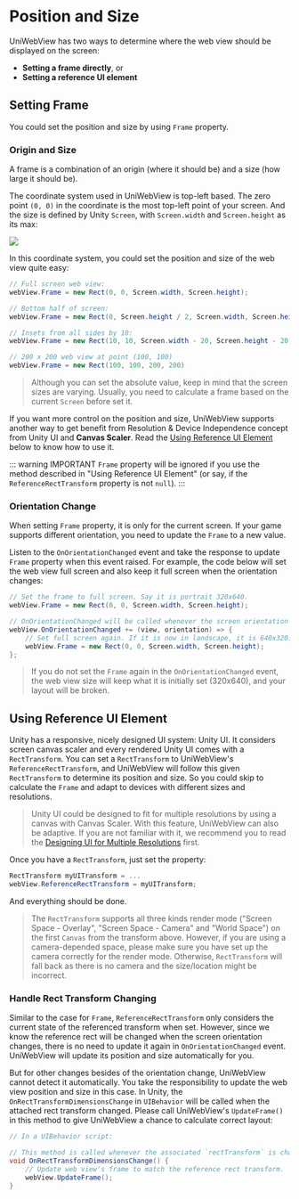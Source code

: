 # Position and Size

UniWebView has two ways to determine where the web view should be displayed on the screen:

- **Setting a frame directly**, or
- **Setting a reference UI element**

## Setting Frame

You could set the position and size by using `Frame` property.

### Origin and Size

A frame is a combination of an origin (where it should be) and a size (how large it should be).

The coordinate system used in UniWebView is top-left based. The zero point `(0, 0)` in the coordinate is the most top-left point of your screen. And the size is defined by Unity `Screen`, with `Screen.width` and `Screen.height` as its max:

![](/images/RectXY.svg)

In this coordinate system, you could set the position and size of the web view quite easy:

```csharp
// Full screen web view:
webView.Frame = new Rect(0, 0, Screen.width, Screen.height);

// Bottom half of screen:
webView.Frame = new Rect(0, Screen.height / 2, Screen.width, Screen.height / 2);

// Insets from all sides by 10:
webView.Frame = new Rect(10, 10, Screen.width - 20, Screen.height - 20);

// 200 x 200 web view at point (100, 100)
webView.Frame = new Rect(100, 100, 200, 200)
```

> Although you can set the absolute value, keep in mind that the screen sizes are varying. Usually, you need to calculate a frame based on the current `Screen` before set it.

If you want more control on the position and size, UniWebView supports another way to get benefit from Resolution & Device Independence concept from Unity UI and **Canvas Scaler**. Read the [Using Reference UI Element](#using-reference-ui-element) below to know how to use it.

::: warning IMPORTANT
`Frame` property will be ignored if you use the method described in "Using Reference UI Element" (or say, if the `ReferenceRectTransform` property is not `null`).
:::

### Orientation Change

When setting `Frame` property, it is only for the current screen. If your game supports different orientation, you need to update the `Frame` to a new value.

Listen to the `OnOrientationChanged` event and take the response to update `Frame` property when this event raised. For example, the code below will set the web view full screen and also keep it full screen when the orientation changes:

```csharp
// Set the frame to full screen. Say it is portrait 320x640.
webView.Frame = new Rect(0, 0, Screen.width, Screen.height);

// OnOrientationChanged will be called whenever the screen orientation changes.
webView.OnOrientationChanged += (view, orientation) => {
    // Set full screen again. If it is now in landscape, it is 640x320.
    webView.Frame = new Rect(0, 0, Screen.width, Screen.height);
};
```

> If you do not set the `Frame` again in the `OnOrientationChanged` event, the web view size will keep what it is initially set (320x640), and your layout will be broken.

## Using Reference UI Element

Unity has a responsive, nicely designed UI system: Unity UI. It considers screen canvas scaler and every rendered Unity UI comes with a `RectTransform`. You can set a `RectTransform` to UniWebView's `ReferenceRectTransform`, and UniWebView will follow this given `RectTransform` to determine its position and size. So you could skip to calculate the `Frame` and adapt to devices with different sizes and resolutions.

> Unity UI could be designed to fit for multiple resolutions by using a canvas with Canvas Scaler. With this feature, UniWebView can also be adaptive. If you are not familiar with it, we recommend you to read the [Designing UI for Multiple Resolutions](https://docs.unity3d.com/Manual/HOWTO-UIMultiResolution.html) first.

Once you have a `RectTransform`, just set the property:

```csharp
RectTransform myUITransform = ...
webView.ReferenceRectTransform = myUITransform;
```

And everything should be done.

> The `RectTransform` supports all three kinds render mode ("Screen Space - Overlay", "Screen Space - Camera" and "World Space") on the first `Canvas` from the transform above. However, if you are using a camera-depended space, please make sure you have set up the camera correctly for the render mode. Otherwise, `RectTransform` will fall back as there is no camera and the size/location might be incorrect.

### Handle Rect Transform Changing

Similar to the case for `Frame`, `ReferenceRectTransform` only considers the current state of the referenced transform when set. However, since we know the reference rect will be changed when the screen orientation changes, there is no need to update it again in `OnOrientationChanged` event. UniWebView will update its position and size automatically for you.

But for other changes besides of the orientation change, UniWebView cannot detect it automatically. You take the responsibility to update the web view position and size in this case. In Unity, the `OnRectTransformDimensionsChange` in `UIBehavior` will be called when the attached rect transform changed. Please call UniWebView's `UpdateFrame()` in this method to give UniWebView a chance to calculate correct layout:

```csharp
// In a UIBehavior script:

// This method is called whenever the associated `rectTransform` is changed.
void OnRectTransformDimensionsChange() {
    // Update web view's frame to match the reference rect transform.
    webView.UpdateFrame();
}
```
